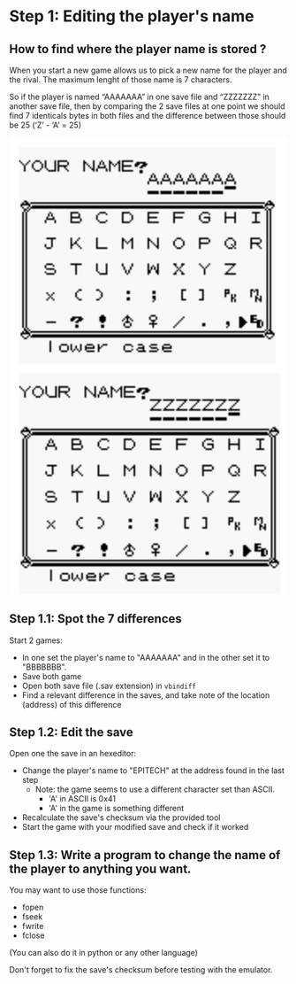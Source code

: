 # Step 1: Editing the player's name

## How to find where the player name is stored ?

When you start a new game allows us to pick a new name for the player and the rival.
The maximum lenght of those name is 7 characters.

So if the player is named “AAAAAAA” in one save file and “ZZZZZZZ” in another save file, then by comparing the 2 save files at one point we should find 7 identicals bytes in both files and the difference between
those should be 25 (‘Z’ - ‘A’ = 25)

![](../img/cap3.png)
![](../img/cap4.png)

## Step 1.1: Spot the 7 differences

 Start 2 games:
- In one set the player's name to "AAAAAAA" and in the other set it to "BBBBBBB".
- Save both game
- Open both save file (.sav extension) in `vbindiff`
- Find a relevant difference in the saves, and take note of the location (address) of this difference

## Step 1.2: Edit the save

Open one the save in an hexeditor:

- Change the player's name to "EPITECH" at the address found in the last step
	- Note: the game seems to use a different character set than ASCII.
		- 'A' in ASCII is 0x41
		- 'A' in the game is something different
- Recalculate the save's checksum via the provided tool
- Start the game with your modified save and check if it worked

## Step 1.3: Write a program to change the name of the player to anything you want.

You may want to use those functions:

- fopen
- fseek
- fwrite
- fclose

(You can also do it in python or any other language)
 
Don't forget to fix the save's checksum before testing with the emulator.
